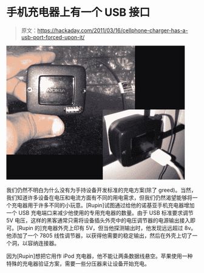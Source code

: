 # 手机充电器上有一个 USB 接口

> 原文：<https://hackaday.com/2011/03/16/cellphone-charger-has-a-usb-port-forced-upon-it/>

![](img/05bc7d06a19b7e1a9dc248c9d3f22f12.png "Nokia-Charger-to-iPod-charger")

我们仍然不明白为什么没有为手持设备开发标准的充电方案(除了 greed)。当然，我们知道许多设备在电压和电流方面有不同的用电需求，但我们仍然渴望能够将一个充电器用于许多不同的小玩意。[Rupin]试图通过给他的诺基亚手机充电器增加一个 USB 充电端口来减少他使用的专用充电器的数量。由于 USB 标准要求调节 5V 电压，这样的黑客通常只需将设备插头外壳中的电压调节器的电源输出接入即可。[Rupin 的]充电器外壳上印有 5V，但当他探测输出时，他发现远远超过 8v。他添加了一个 7805 线性调节器，以获得他需要的稳定输出，然后在外壳上切了一个洞，以容纳连接器。

因为[Rupin]想把它用作 iPod 充电器，他不能让两条数据线悬空。苹果使用一种特殊的充电器验证方案，需要一些分压器来让设备开始充电。